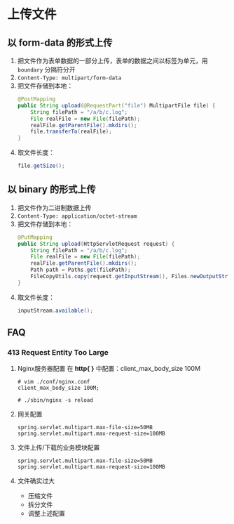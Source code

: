 # 上传文件

## 以 form-data 的形式上传

1. 把文件作为表单数据的一部分上传，表单的数据之间以标签为单元，用 ```boundary``` 分隔符分开
2. ```Content-Type: multipart/form-data```
3. 把文件存储到本地：
    ```java
    @PostMapping
    public String upload(@RequestPart("file") MultipartFile file) {
        String filePath = "/a/b/c.log";
        File realFile = new File(filePath);
        realFile.getParentFile().mkdirs();
        file.transferTo(realFile);
    }
    ```
4. 取文件长度：
    ```java
    file.getSize();
    ```

## 以 binary 的形式上传

1. 把文件作为二进制数据上传
2. ```Content-Type: application/octet-stream```
3. 把文件存储到本地：
    ```java
    @PutMapping
    public String upload(HttpServletRequest request) {
        String filePath = "/a/b/c.log";
        File realFile = new File(filePath);
        realFile.getParentFile().mkdirs();
        Path path = Paths.get(filePath);
        FileCopyUtils.copy(request.getInputStream(), Files.newOutputStream(path));
    }
    ```
4. 取文件长度：
    ```java
    inputStream.available();
    ```

## FAQ

### 413 Request Entity Too Large

1. Nginx服务器配置
    在 **http{ }** 中配置：client_max_body_size 100M
    ```bas
    # vim ./conf/nginx.conf
    client_max_body_size 100M;
    
    # ./sbin/nginx -s reload
    ```

2. 网关配置
    ```
    spring.servlet.multipart.max-file-size=50MB
    spring.servlet.multipart.max-request-size=100MB
    ```

3. 文件上传/下载的业务模块配置
    ```
    spring.servlet.multipart.max-file-size=50MB
    spring.servlet.multipart.max-request-size=100MB
    ```

4. 文件确实过大
   - 压缩文件
   - 拆分文件
   - 调整上述配置
